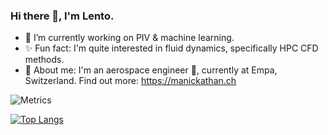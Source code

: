 ### Hi there 👋, I'm Lento.

- 🔭 I’m currently working on PIV & machine learning.
- ✨ Fun fact: I'm quite interested in fluid dynamics, specifically HPC CFD methods.
- 🦊 About me: I'm an aerospace engineer 🚀, currently at Empa, Switzerland. Find out more: https://manickathan.ch
    
![Metrics](https://metrics.lecoq.io/lento234?template=classic&isocalendar=1&isocalendar.duration=half-year&config.timezone=Europe%2FZurich)

[![Top Langs](https://github-readme-stats.vercel.app/api/top-langs/?username=lento234&layout=compact&hide=tex&hide_border=true)](https://github.com/anuraghazra/github-readme-stats)
